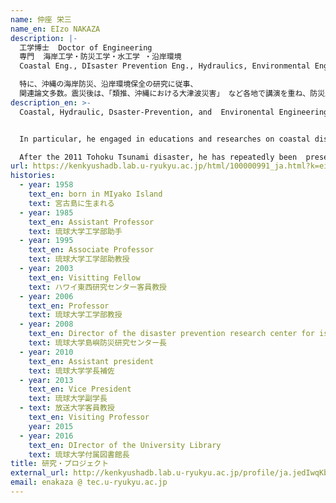 ```yaml
---
name: 仲座 栄三
name_en: EIzo NAKAZA
description: |-
  工学博士  Doctor of Engineering
  専門  海岸工学・防災工学・水工学 ・沿岸環境
  Coastal Eng., DIsaster Prevention Eng., Hydraulics, Environmental Eng.

  特に、沖縄の海岸防災、沿岸環境保全の研究に従事、
  関連論文多数。震災後は、「類推、沖縄における大津波災害」 など各地で講演を重ね、防災及び減災活動を行なっている。
description_en: >-
  Coastal, Hydraulic, Dsaster-Prevention, and  Environental Engineering


  In particular, he engaged in educations and researches on coastal disaster prevention and coastal environmental conservation in Okinawa.

  After the 2011 Tohoku Tsunami disaster, he has repeatedly been  presenting so many lectures at various opportunities, on "the huge-tsunami disaster in Okinawa", and been suggesting disaster prevention and mitigation activities. Numerical simulations on river flooding and wave phenomena along coastal areas are the current topics. He has also been publishing many papers on the related fields.
url: https://kenkyushadb.lab.u-ryukyu.ac.jp/html/100000991_ja.html?k=eizo+nakaza
histories:
  - year: 1958
    text_en: born in MIyako Island
    text: 宮古島に生まれる
  - year: 1985
    text_en: Assistant Professor
    text: 琉球大学工学部助手
  - year: 1995
    text_en: Associate Professor
    text: 琉球大学工学部助教授
  - year: 2003
    text_en: Visitting Fellow
    text: ハワイ東西研究センター客員教授
  - year: 2006
    text_en: Professor
    text: 琉球大学工学部教授
  - year: 2008
    text_en: Director of the disaster prevention research center for island regions
    text: 琉球大学島嶼防災研究センター長
  - year: 2010
    text_en: Assistant president
    text: 琉球大学学長補佐
  - year: 2013
    text_en: Vice President
    text: 琉球大学副学長
  - text: 放送大学客員教授
    text_en: Visiting Professor
    year: 2015
  - year: 2016
    text_en: DIrector of the University Library
    text: 琉球大学付属図書館長
title: 研究・プロジェクト
external_url: http://kenkyushadb.lab.u-ryukyu.ac.jp/profile/ja.jedIwqKbIBcO2EI3eg0HBQ==.html
email: enakaza @ tec.u-ryukyu.ac.jp
---
```

